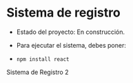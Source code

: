 <h1> Sistema de registro</h1>

- Estado del proyecto: En construcción.

- Para ejecutar el sistema, debes poner:

- ```npm install react```

Sistema de Registro 2
